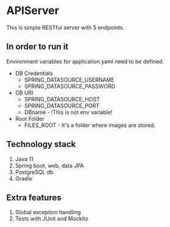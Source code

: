 # APIServer

This is simple RESTful server with 5 endpoints.

## In order to run it

Environment variables for application.yaml need to be defined.

- DB Credentials
    - SPRING_DATASOURCE_USERNAME
    - SPRING_DATASOURCE_PASSWORD
- DB URI
    - SPRING_DATASOURCE_HOST
    - SPRING_DATASOURCE_PORT
    - DBname - !This is not env variable!
- Root Folder
    - FILES_ROOT - It's a folder where images are stored.

## Technology stack

1. Java 11
2. Spring boot, web, data JPA
3. PostgreSQL db
4. Gradle 

## Extra features

1. Global exception handling
2. Tests with JUnit and Mockito
